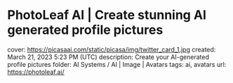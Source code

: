 # PhotoLeaf AI | Create stunning AI generated profile pictures

cover: https://picasaai.com/static/picasa/img/twitter_card_1.jpg
created: March 21, 2023 5:23 PM (UTC)
description: Create your AI-generated profile pictures
folder: AI Systems / AI | Image | Avatars
tags: ai, avatars
url: https://photoleaf.ai/